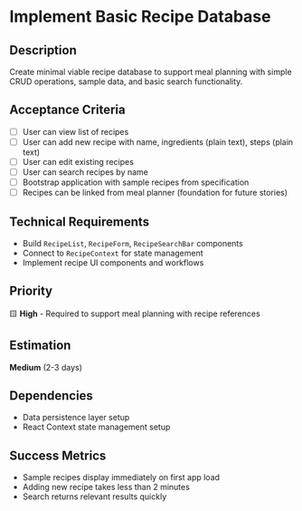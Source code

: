 # Implement Basic Recipe Database

## Description
Create minimal viable recipe database to support meal planning with simple CRUD operations, sample data, and basic search functionality.

## Acceptance Criteria
- [ ] User can view list of recipes
- [ ] User can add new recipe with name, ingredients (plain text), steps (plain text)
- [ ] User can edit existing recipes
- [ ] User can search recipes by name
- [ ] Bootstrap application with sample recipes from specification
- [ ] Recipes can be linked from meal planner (foundation for future stories)

## Technical Requirements
- Build `RecipeList`, `RecipeForm`, `RecipeSearchBar` components
- Connect to `RecipeContext` for state management
- Implement recipe UI components and workflows

## Priority
🟨 **High** - Required to support meal planning with recipe references

## Estimation
**Medium** (2-3 days)

## Dependencies
- Data persistence layer setup
- React Context state management setup

## Success Metrics
- Sample recipes display immediately on first app load
- Adding new recipe takes less than 2 minutes
- Search returns relevant results quickly